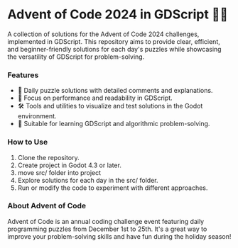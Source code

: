 # Advent of Code 2024 in GDScript 🎄✨
A collection of solutions for the Advent of Code 2024 challenges, implemented in GDScript. This repository aims to provide clear, efficient, and beginner-friendly solutions for each day's puzzles while showcasing the versatility of GDScript for problem-solving.

### Features
- 🎯 Daily puzzle solutions with detailed comments and explanations.
- 🚀 Focus on performance and readability in GDScript.
- 🛠️ Tools and utilities to visualize and test solutions in the Godot environment.
- 🌟 Suitable for learning GDScript and algorithmic problem-solving.

### How to Use
1. Clone the repository.
2. Create project in Godot 4.3 or later.
3. move src/ folder into project
4. Explore solutions for each day in the src/ folder.
5. Run or modify the code to experiment with different approaches.

### About Advent of Code
Advent of Code is an annual coding challenge event featuring daily programming puzzles from December 1st to 25th. It's a great way to improve your problem-solving skills and have fun during the holiday season!
